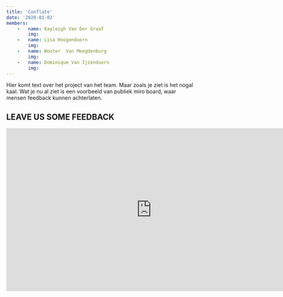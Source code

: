 ```yaml
---
title: 'Conflate'
date: '2020-01-02'
members:
    -   name: Kayleigh Van Der Graaf
        img:
    -   name: Lisa Hoogendoorn
        img:
    -   name: Wouter  Van Meegdenburg
        img:
    -   name: Dominique Van Ijzendoorn
        img:
---
```


Hier komt text over het project van het team. Maar zoals je ziet is het nogal kaal. Wat je nu al ziet is een voorbeeld van publiek miro board, waar mensen feedback kunnen achterlaten.

## LEAVE US SOME FEEDBACK

<iframe width="768" height="432" src="https://miro.com/app/live-embed/o9J_lZfLFSY=/?moveToViewport=-813,-457,1625,913" frameBorder="0" scrolling="no" allowFullScreen></iframe>

